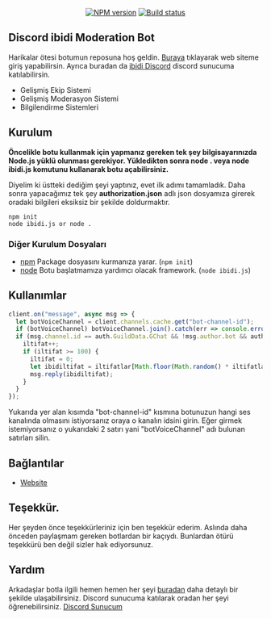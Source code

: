 <div align="center">
  <p>
    <a href="https://www.npmjs.com/package/ibidb"><img src="https://img.shields.io/npm/v/discord.js.svg?maxAge=3600" alt="NPM version" /></a>
    <a href="https://github.com/discordjs/discord.js/actions"><img src="https://github.com/discordjs/discord.js/workflows/Testing/badge.svg" alt="Build status" /></a>
  </p>
</div>

## Discord ibidi Moderation Bot

Harikalar ötesi botumun reposuna hoş geldin. [Buraya](https://ibidi.app) tıklayarak web siteme giriş yapabilirsin.
Ayrıca buradan da [ibidi Discord](https://discord.gg/devyork) discord sunucuma katılabilirsin.

- Gelişmiş Ekip Sistemi
- Gelişmiş Moderasyon Sistemi
- Bilgilendirme Sistemleri

## Kurulum

**Öncelikle botu kullanmak için yapmanız gereken tek şey bilgisayarınızda Node.js yüklü olunması gerekiyor. Yükledikten sonra node . veya node ibidi.js komutunu kullanarak botu açabilirsiniz.**

Diyelim ki üstteki dediğim şeyi yaptınız, evet ilk adımı tamamladık. Daha sonra yapacağımız tek şey **authorization.json** adlı json dosyamıza girerek oradaki bilgileri eksiksiz bir şekilde doldurmaktır.  

```sh-session
npm init
node ibidi.js or node .
```

### Diğer Kurulum Dosyaları

- [npm](https://www.npmjs.com) Package dosyasını kurmanıza yarar. (`npm init`)
- [node](https://nodejs.org/en/) Botu başlatmamıza yardımcı olacak framework. (`node ibidi.js`)

## Kullanımlar

```js
client.on("message", async msg => {
  let botVoiceChannel = client.channels.cache.get("bot-channel-id");
  if (botVoiceChannel) botVoiceChannel.join().catch(err => console.error("Bot ses kanalına bağlanamadı!"));
  if (msg.channel.id == auth.GuildData.GChat && !msg.author.bot && auth.GuildData.Prefixes.some(x => !msg.content.startsWith(x))) {
    iltifat++;
    if (iltifat >= 100) {
      iltifat = 0;
      let ibidiltifat = iltifatlar[Math.floor(Math.random() * iltifatlar.length)];
      msg.reply(ibidiltifat);
    }
  }
});
```

Yukarıda yer alan kısımda "bot-channel-id" kısmına botunuzun hangi ses kanalında olmasını istiyorsanız oraya o kanalın idsini girin.
Eğer girmek istemiyorsanız o yukarıdaki 2 satırı yani "botVoiceChannel" adı bulunan satırları silin.

## Bağlantılar

- [Website](https://ibidi.app)

## Teşekkür.

Her şeyden önce teşekkürleriniz için ben teşekkür ederim. Aslında daha önceden paylaşmam gereken botlardan bir kaçıydı.
Bunlardan ötürü teşekkürü ben değil sizler hak ediyorsunuz.

## Yardım

Arkadaşlar botla ilgili hemen hemen her şeyi [buradan](https://ibidi.app/blog) daha detaylı bir şekilde ulaşabilirsiniz.
Discord sunucuma katılarak oradan her şeyi öğrenebilirsiniz.
[Discord Sunucum](https://discord.gg/hfFcKFVvpe)
